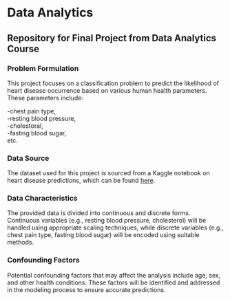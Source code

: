 # Data Analytics

## **Repository for Final Project from Data Analytics Course**

### **Problem Formulation**
This project focuses on a classification problem to predict the likelihood of heart disease occurrence based on various human health parameters. These parameters include:

-chest pain type, </br>
-resting blood pressure, </br>
-cholestoral, </br>
-fasting blood sugar, </br>
etc. </br>

### **Data Source**
The dataset used for this project is sourced from a Kaggle notebook on heart disease predictions, which can be found [here](https://www.kaggle.com/code/desalegngeb/heart-disease-predictions/notebook).

### **Data Characteristics**
The provided data is divided into continuous and discrete forms. Continuous variables (e.g., resting blood pressure, cholesterol) will be handled using appropriate scaling techniques, while discrete variables (e.g., chest pain type, fasting blood sugar) will be encoded using suitable methods.

### **Confounding Factors**
Potential confounding factors that may affect the analysis include age, sex, and other health conditions. These factors will be identified and addressed in the modeling process to ensure accurate predictions.
